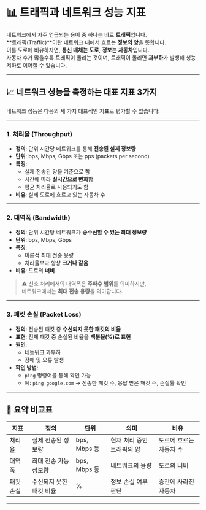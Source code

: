 # 📊 트래픽과 네트워크 성능 지표

네트워크에서 자주 언급되는 용어 중 하나는 바로 **트래픽**입니다.  
**트래픽(Traffic)**이란 네트워크 내에서 흐르는 **정보의 양**을 뜻합니다.  
이를 도로에 비유하자면, **통신 매체는 도로**, **정보는 자동차**입니다.  
자동차 수가 많을수록 트래픽이 몰리는 것이며, 트래픽이 몰리면 **과부하**가 발생해 성능 저하로 이어질 수 있습니다.

---

## 📈 네트워크 성능을 측정하는 대표 지표 3가지

네트워크 성능은 다음의 세 가지 대표적인 지표로 평가할 수 있습니다:

---

### 1. 처리율 (Throughput)

- **정의**: 단위 시간당 네트워크를 통해 **전송된 실제 정보량**
- **단위**: bps, Mbps, Gbps 또는 pps (packets per second)
- **특징**:
  - 실제 전송된 양을 기준으로 함
  - 시간에 따라 **실시간으로 변화**함
  - 평균 처리율로 사용되기도 함
- **비유**: 실제 도로에 흐르고 있는 자동차 수

---

### 2. 대역폭 (Bandwidth)

- **정의**: 단위 시간당 네트워크가 **송수신할 수 있는 최대 정보량**
- **단위**: bps, Mbps, Gbps
- **특징**:
  - 이론적 최대 전송 용량
  - 처리율보다 항상 **크거나 같음**
- **비유**: 도로의 **너비**

> ⚠️ 신호 처리에서의 대역폭은 **주파수 범위**를 의미하지만,  
> 네트워크에서는 **최대 전송 용량**을 의미합니다.

---

### 3. 패킷 손실 (Packet Loss)

- **정의**: 전송된 패킷 중 **수신되지 못한 패킷의 비율**
- **표현**: 전체 패킷 중 손실된 비율을 **백분율(%)로 표현**
- **원인**:
  - 네트워크 과부하
  - 장애 및 오류 발생
- **확인 방법**:
  - `ping` 명령어를 통해 확인 가능
  - 예: `ping google.com` → 전송한 패킷 수, 응답 받은 패킷 수, 손실률 확인

---

## 📌 요약 비교표

| 지표        | 정의                                 | 단위         | 의미                                 | 비유                         |
|-------------|--------------------------------------|--------------|--------------------------------------|------------------------------|
| 처리율      | 실제 전송된 정보량                   | bps, Mbps 등 | 현재 처리 중인 트래픽의 양           | 도로에 흐르는 자동차 수     |
| 대역폭      | 최대 전송 가능 정보량                | bps, Mbps 등 | 네트워크의 용량                      | 도로의 너비                 |
| 패킷 손실    | 수신되지 못한 패킷 비율               | %            | 정보 손실 여부 판단                 | 중간에 사라진 자동차        |

---

